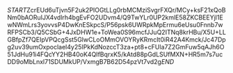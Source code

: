 $START$ZcrEUd6uTjvn5F2uk2PIOGtLLg0rbMCMziSvgrFXQr/MCy+ksF21xQoBNm0bAORuIJX4vdlrh4bgEvFO2UDvm4/Q9TwYLr0UP2kmlE58ZKCBEEYjl1EwNWmLrs3yovvsP4DwKnESkpcS/P56psk6UWRpkMpErmu6eUsu0Fnnb7wRFPSCb3/Q5CSbG+4JxDHW1e+ToWea0S96mcfJJuQ2ITNq8krHBu/X5U+LLGBfpZf7QEIpVPQcgSst5GlwCLoOMmOVOYRyKRmcIt0iR42A4Kmck/Jc47Dpg2uv39umOxpoclael4y25IPkKdNozccT3za+pt8+cFUla7Z2GmFuw5qAJh6O51JdHu91i4FQcYY2HB40oK4QIfBqrxK5/kAtd88pGdLSUfMXN+HR5m7s7ucDD9oMbLnxl71SDUMkUP/VxmgB7B62D54pzVt7vd2g$END$